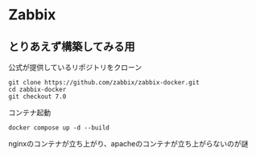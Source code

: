 # Zabbix

## とりあえず構築してみる用
公式が提供しているリポジトリをクローン
```
git clone https://github.com/zabbix/zabbix-docker.git
cd zabbix-docker
git checkout 7.0
```

コンテナ起動
```
docker compose up -d --build
```

nginxのコンテナが立ち上がり、apacheのコンテナが立ち上がらないのが謎


## 
